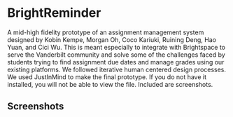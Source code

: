 # BrightReminder
A mid-high fidelity prototype of an assignment management system designed by Kobin Kempe, Morgan Oh, Coco Kariuki, Ruining Deng, Hao Yuan, and Cici Wu. This is meant especially to integrate with Brightspace to serve the Vanderbilt community and solve some of the challenges faced by students trying to find assignment due dates and manage grades using our existing platforms. We followed iterative human centered design processes. 
We used JustInMind to make the final prototype. If you do not have it installed, you will not be able to view the file. Included are screenshots.

## Screenshots

